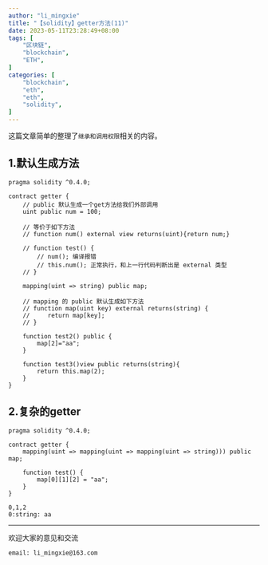 ```yaml
---
author: "li_mingxie"
title: "【solidity】getter方法(11)"
date: 2023-05-11T23:28:49+08:00
tags: [
    "区块链",
    "blockchain",
    "ETH",
]
categories: [
    "blockchain",
    "eth",
    "eth",
    "solidity",
]
---
```


这篇文章简单的整理了`继承和调用权限`相关的内容。  <!--more-->  

## 1.默认生成方法

```sol
pragma solidity ^0.4.0;

contract getter {
    // public 默认生成一个get方法给我们外部调用
    uint public num = 100;

    // 等价于如下方法
    // function num() external view returns(uint){return num;}

    // function test() {
        // num(); 编译报错
        // this.num(); 正常执行，和上一行代码判断出是 external 类型
    // }

    mapping(uint => string) public map;

    // mapping 的 public 默认生成如下方法
    // function map(uint key) external returns(string) {
    //     return map[key];
    // }

    function test2() public {
        map[2]="aa";
    }

    function test3()view public returns(string){
        return this.map(2);
    }
}
```

## 2.复杂的getter

```sol
pragma solidity ^0.4.0;

contract getter {
    mapping(uint => mapping(uint => mapping(uint => string))) public map;

    function test() {
        map[0][1][2] = "aa";
    }
}
```

```
0,1,2
0:string: aa
```

----------------------------------------------
欢迎大家的意见和交流

`email: li_mingxie@163.com`

